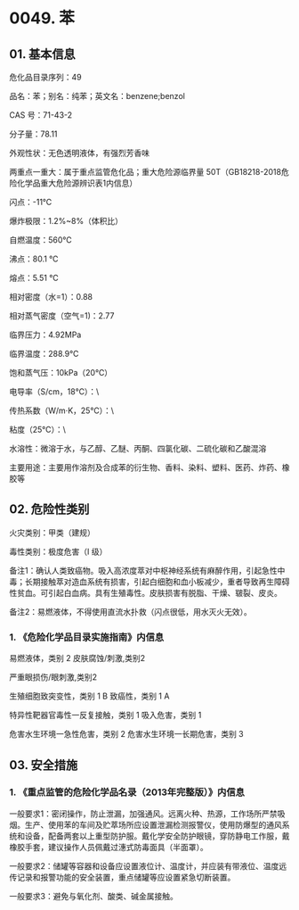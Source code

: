 # 0049. 苯

## 01. 基本信息

危化品目录序列：49

品名：苯；别名：纯苯；英文名：benzene;benzol

CAS 号：71-43-2

分子量：78.11

外观性状：无色透明液体，有强烈芳香味

两重点一重大：属于重点监管危化品；重大危险源临界量 50T（GB18218-2018危险化学品重大危险源辨识表1内信息）

闪点：-11℃

爆炸极限：1.2%~8%（体积比）

自燃温度：560℃

沸点：80.1 ℃

熔点：5.51 ℃

相对密度（水=1）：0.88

相对蒸气密度（空气=1)：2.77

临界压力：4.92MPa

临界温度：288.9℃

饱和蒸气压：10kPa（20℃）

电导率（S/cm，18℃）：\

传热系数（W/m·K，25℃）：\

粘度（25℃）：\

水溶性：微溶于水，与乙醇、乙醚、丙酮、四氯化碳、二硫化碳和乙酸混溶

主要用途：主要用作溶剂及合成苯的衍生物、香料、染料、塑料、医药、炸药、橡胶等

## 02. 危险性类别

火灾类别：甲类（建规）

毒性类别：极度危害（I 级）

备注1：确认人类致癌物。吸入高浓度萃对中枢神经系统有麻醉作用，引起急性中毒；长期接触萃对造血系统有损害，引起白细胞和血小板减少，重者导致再生障碍性贫血。可引起白血病。具有生殖毒性。皮肤损害有脱脂、干燥、皲裂、皮炎。

备注2：易燃液体，不得使用直流水扑救（闪点很低，用水灭火无效）。

### 1. 《危险化学品目录实施指南》内信息

易燃液体，类别 2 皮肤腐蚀/刺激,类别2

严重眼损伤/眼刺激,类别2

生殖细胞致突变性，类别 1 B 致癌性，类别 1 A

特异性靶器官毒性一反复接触，类别 1 吸入危害，类别 1

危害水生环境一急性危害，类别 2 危害水生环境一长期危害，类别 3

## 03. 安全措施

### 1. 《重点监管的危险化学品名录（2013年完整版）》内信息

一般要求1：密闭操作，防止泄漏，加强通风。远离火种、热源，工作场所严禁吸烟。生产、使用苯的车间及贮萃场所应设置泄漏检测报警仪，使用防爆型的通风系统和设备，配备两套以上重型防护服。戴化学安全防护眼镜，穿防静电工作服，戴橡胶手套，建议操作人员佩戴过潓式防毒面具（半面罩）。

一般要求2：储罐等容器和设备应设置液位计、温度计，并应装有带液位、温度远传记录和报警功能的安全装置，重点储罐等应设置紧急切断装置。

一般要求3：避免与氧化剂、酸类、碱金属接触。
